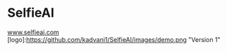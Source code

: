 # SelfieAI
www.selfieai.com
[logo]:https://github.com/kadvani1/SelfieAI/images/demo.png "Version 1"
